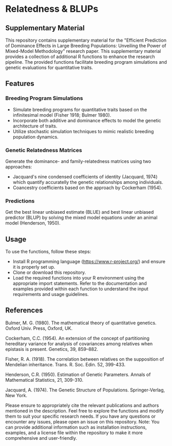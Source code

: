 # Relatedness & BLUPs
## Supplementary Material 

This repository contains supplementary material for the "Efficient Prediction of Dominance Effects in Large Breeding Populations: Unveiling the Power of Mixed-Model Methodology" research paper. This supplementary material provides a collection of additional R functions to enhance the research pipeline. The provided functions facilitate breeding program simulations and genetic evaluations for quantitative traits.

## Features

### Breeding Program Simulations

*	Simulate breeding programs for quantitative traits based on the infinitesimal model (Fisher
1918; Bulmer 1980).
*	Incorporate both additive and dominance effects to model the genetic architecture of traits.
*	Utilize stochastic simulation techniques to mimic realistic breeding population dynamics.

### Genetic Relatedness Matrices
Generate the dominance- and family-relatedness matrices using two approaches:
*	Jacquard's nine condensed coefficients of identity (Jacquard, 1974) which quantify accuratelly the genetic relationships among individuals.
*	Coancestry coefficients based on the approach by Cockerham (1954).

### Predictions
Get the best linear unbiased estimate (BLUE) and best linear unbiased predictor (BLUP) by solving the mixed model equations under an animal model (Henderson, 1950).

## Usage
To use the functions, follow these steps:
* Install R programming language (https://www.r-project.org/) and ensure it is properly set up.
* Clone or download this repository.
* Load the required functions into your R environment using the appropriate import statements.
Refer to the documentation and examples provided within each function to understand the input requirements and usage guidelines.

## References
Bulmer, M. G. (1980). The mathematical theory of quantitative genetics. Oxford Univ. Press, Oxford, UK.   

Cockerham, C.C. (1954). An extension of the concept of partitioning hereditary variance for analysis of covariances among relatives when epistasis is present. Genetics, 39, 859–882.

Fisher, R. A. (1918). The correlation between relatives on the supposition of Mendelian inheritance. Trans. R. Soc. Edin. 52, 399-433.

Henderson, C.R. (1950). Estimation of Genetic Parameters. Annals of Mathematical Statistics, 21, 309-310.

Jacquard, A. (1974). The Genetic Structure of Populations. Springer-Verlag, New York.

Please ensure to appropriately cite the relevant publications and authors mentioned in the description.
Feel free to explore the functions and modify them to suit your specific research needs.
If you have any questions or encounter any issues, please open an issue on this repository.
Note: You can provide additional information such as installation instructions, examples, and a license file within the repository to make it more comprehensive and user-friendly.








